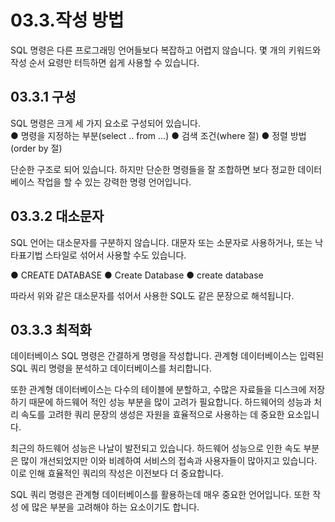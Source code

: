 # 03.3.작성 방법 
SQL 명령은 다른 프로그래밍 언어들보다 복잡하고 어렵지 않습니다. 몇 개의 키워드와 작성 순서 요령만 터득하면 쉽게 사용할 수 있습니다.  

## 03.3.1 구성 
SQL 명령은 크게 세 가지 요소로 구성되어 있습니다.  
● 명령을 지정하는 부분(select .. from …) 
● 검색 조건(where 절) 
● 정렬 방법(order by 절) 

단순한 구조로 되어 있습니다. 하지만 단순한 명령들을 잘 조합하면 보다 정교한 데이터 베이스 작업을 할 수 있는 강력한 명령 언어입니다.  

## 03.3.2 대소문자 
SQL 언어는 대소문자를 구분하지 않습니다. 대문자 또는 소문자로 사용하거나, 또는 낙 타표기법 스타일로 섞어서 사용할 수도 있습니다.  

● CREATE DATABASE 
● Create Database 
● create database 

따라서 위와 같은 대소문자를 섞어서 사용한 SQL도 같은 문장으로 해석됩니다.  

## 03.3.3 최적화 
데이터베이스 SQL 명령은 간결하게 명령을 작성합니다. 관계형 데이터베이스는 입력된 SQL 쿼리 명령을 분석하고 데이터베이스를 처리합니다.  

또한 관계형 데이터베이스는 다수의 테이블에 분할하고, 수많은 자료들을 디스크에 저장 하기 때문에 하드웨어 적인 성능 부분을 많이 고려가 필요합니다. 하드웨어의 성능과 처리 속도를 고려한 쿼리 문장의 생성은 자원을 효율적으로 사용하는 데 중요한 요소입니다.  

최근의 하드웨어 성능은 나날이 발전되고 있습니다. 하드웨어 성능으로 인한 속도 부분은 많이 개선되었지만 이와 비례하여 서비스의 접속과 사용자들이 많아지고 있습니다. 이로 인해 효율적인 쿼리의 작성은 이전보다 더 중요합니다.  

SQL 쿼리 명령은 관계형 데이터베이스를 활용하는데 매우 중요한 언어입니다. 또한 작성 에 많은 부분을 고려해야 하는 요소이기도 합니다. 

